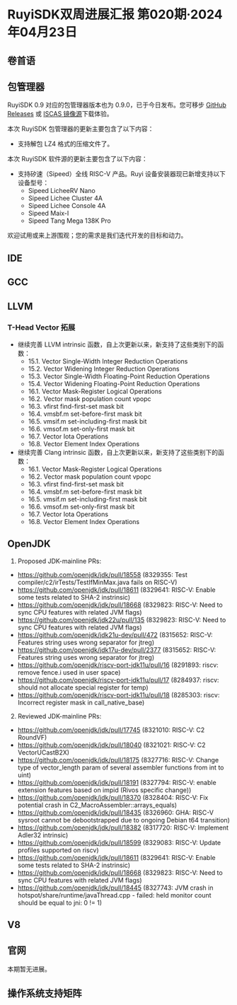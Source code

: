 # RuyiSDK双周进展汇报  第020期·2024年04月23日

## 卷首语


## 包管理器

RuyiSDK 0.9 对应的包管理器版本也为 0.9.0，已于今日发布。您可移步
[GitHub Releases] 或 [ISCAS 镜像源][iscas]下载体验。

[GitHub Releases]: https://github.com/ruyisdk/ruyi/releases/tag/0.9.0
[iscas]: https://mirror.iscas.ac.cn/ruyisdk/ruyi/releases/0.9.0/

本次 RuyiSDK 包管理器的更新主要包含了以下内容：

* 支持解包 LZ4 格式的压缩文件了。

本次 RuyiSDK 软件源的更新主要包含了以下内容：

* 支持矽速（Sipeed）全线 RISC-V 产品。Ruyi 设备安装器现已新增支持以下设备型号：
    * Sipeed LicheeRV Nano
    * Sipeed Lichee Cluster 4A
    * Sipeed Lichee Console 4A
    * Sipeed Maix-I
    * Sipeed Tang Mega 138K Pro

欢迎试用或来上游围观；您的需求是我们迭代开发的目标和动力。

## IDE


## GCC


## LLVM

### T-Head Vector 拓展

- 继续完善 LLVM intrinsic 函数，自上次更新以来，新支持了这些类别下的函数：
  - 15.1. Vector Single-Width Integer Reduction Operations
  - 15.2. Vector Widening Integer Reduction Operations
  - 15.3. Vector Single-Width Floating-Point Reduction Operations
  - 15.4. Vector Widening Floating-Point Reduction Operations
  - 16.1. Vector Mask-Register Logical Operations
  - 16.2. Vector mask population count vpopc
  - 16.3. vfirst find-first-set mask bit
  - 16.4. vmsbf.m set-before-first mask bit
  - 16.5. vmsif.m set-including-first mask bit
  - 16.6. vmsof.m set-only-first mask bit
  - 16.7. Vector Iota Operations
  - 16.8. Vector Element Index Operations
- 继续完善 Clang intrinsic 函数，自上次更新以来，新支持了这些类别下的函数：
  - 16.1. Vector Mask-Register Logical Operations
  - 16.2. Vector mask population count vpopc
  - 16.3. vfirst find-first-set mask bit
  - 16.4. vmsbf.m set-before-first mask bit
  - 16.5. vmsif.m set-including-first mask bit
  - 16.6. vmsof.m set-only-first mask bit
  - 16.7. Vector Iota Operations
  - 16.8. Vector Element Index Operations

## OpenJDK

1. Proposed JDK-mainline PRs:
- https://github.com/openjdk/jdk/pull/18558 (8329355: Test compiler/c2/irTests/TestIfMinMax.java fails on RISC-V)
- https://github.com/openjdk/jdk/pull/18611 (8329641: RISC-V: Enable some tests related to SHA-2 instrinsic)
- https://github.com/openjdk/jdk/pull/18668 (8329823: RISC-V: Need to sync CPU features with related JVM flags)
- https://github.com/openjdk/jdk22u/pull/135 (8329823: RISC-V: Need to sync CPU features with related JVM flags)
- https://github.com/openjdk/jdk21u-dev/pull/472 (8315652: RISC-V: Features string uses wrong separator for jtreg)
- https://github.com/openjdk/jdk17u-dev/pull/2377 (8315652: RISC-V: Features string uses wrong separator for jtreg)
- https://github.com/openjdk/riscv-port-jdk11u/pull/16 (8291893: riscv: remove fence.i used in user space)
- https://github.com/openjdk/riscv-port-jdk11u/pull/17 (8284937: riscv: should not allocate special register for temp)
- https://github.com/openjdk/riscv-port-jdk11u/pull/18 (8285303: riscv: Incorrect register mask in call_native_base)

2. Reviewed JDK-mainline PRs:
- https://github.com/openjdk/jdk/pull/17745 (8321010: RISC-V: C2 RoundVF)
- https://github.com/openjdk/jdk/pull/18040 (8321021: RISC-V: C2 VectorUCastB2X)
- https://github.com/openjdk/jdk/pull/18175 (8327716: RISC-V: Change type of vector_length param of several assembler functions from int to uint)
- https://github.com/openjdk/jdk/pull/18191 (8327794: RISC-V: enable extension features based on impid (Rivos specific change))
- https://github.com/openjdk/jdk/pull/18370 (8328404: RISC-V: Fix potential crash in C2_MacroAssembler::arrays_equals)
- https://github.com/openjdk/jdk/pull/18435 (8326960: GHA: RISC-V sysroot cannot be debootstrapped due to ongoing Debian t64 transition)
- https://github.com/openjdk/jdk/pull/18382 (8317720: RISC-V: Implement Adler32 intrinsic)
- https://github.com/openjdk/jdk/pull/18599 (8329083: RISC-V: Update profiles supported on riscv)
- https://github.com/openjdk/jdk/pull/18611 (8329641: RISC-V: Enable some tests related to SHA-2 instrinsic)
- https://github.com/openjdk/jdk/pull/18668 (8329823: RISC-V: Need to sync CPU features with related JVM flags)
- https://github.com/openjdk/jdk/pull/18445 (8327743: JVM crash in hotspot/share/runtime/javaThread.cpp - failed: held monitor count should be equal to jni: 0 != 1)


## V8


## 官网

本期暂无进展。

## 操作系统支持矩阵
